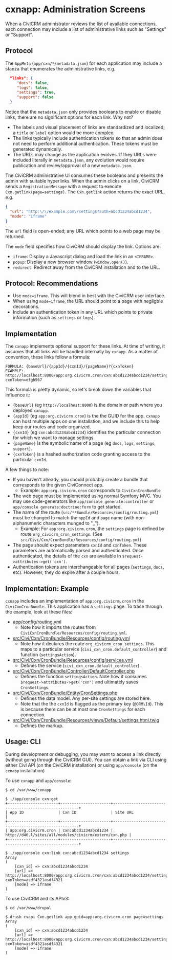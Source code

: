 # cxnapp: Administration Screens

When a CiviCRM administrator reviews the list of available connections, each
connection may include a list of administrative links such as "Settings" or
"Support".

## Protocol

The `AppMeta` (`app/cxn/*/metadata.json`) for each application may include a stanza that enumerates
the administrative links, e.g.

```json
  "links": {
     "docs": false,
     "logs": false,
     "settings": true,
     "support": false
  }
```

Notice that the `metadata.json` only provides booleans to enable or disable links; there are no
significant options for each link.  Why not?

 * The labels and visual placement of links are standardized and localized; a `title`
   or `label` option would be more complex.
 * The links typically include authentication tokens so that an admin does not need
   to perform additional authentication. These tokens must be generated dynamically.
 * The URLs may change as the application evolves. If they URLs were included literally in
   `metadata.json`, any evolution would require publication and review/approval of a new
   `metadata.json`.

The CiviCRM administrative UI consumes these booleans and presents the admin with suitable
hyperlinks.  When the admin clicks on a link, CiviCRM sends a `RegistrationMessage` with a request
to execute `Cxn.getlink(page=settings)`.  The `Cxn.getlink` action returns the exact URL, e.g.

```json
{
  "url": "http:\/\/example.com\/settings?auth=abcd1234abcd1234",
  "mode": "iframe"
}
```

The `url` field is open-ended; any URL which points to a web page may be returned.

The `mode` field specifies how CiviCRM should display the link. Options are:

 * `iframe`: Display a Javascript dialog and load the link in an `<IFRAME>`.
 * `popup`: Display a new browser window (`window.open()`).
 * `redirect`: Redirect away from the CiviCRM installation and to the URL.

## Protocol: Recommendations

 * Use `mode=iframe`. This will blend in best with the CiviCRM user interface.
 * When using `mode=iframe`, the URL should point to a page with negligble decorations.
 * Include an authentication token in any URL which points to private information
   (such as `settings` or `logs`).

## Implementation

The `cxnapp` implements optional support for these links. At time of writing, it assumes
that all links will be handled internally by `cxnapp`. As a matter of convention, these
links follow a formula:

```
FORMULA: {baseUrl}/{appId}/{cxnId}/{pageName}?{cxnToken}
EXAMPLE: http://localhost:8000/app:org.civicrm.cron/cxn:abcd1234abcd1234/settings?cxnToken=efgh567
```

This formula is pretty dynamic, so let's break down the variables that influence it:

 * `{baseUrl}` (eg `http://localhost:8000`) is the domain or path where you deployed `cxnapp`.
 * `{appId}` (eg `app:org.civicrm.cron`) is the the GUID for the app.
   `cxnapp` can host multiple apps on one installation, and we include
   this to help keep our routes and code organized.
 * `{cxnId}` (eg `cxn:abcd1234abcd1234`) identifies the particular connection for which
   we want to manage settings.
 * `{pageName}` is the symbolic name of a page (eg `docs`, `logs`, `settings`, `support`).
 * `{cxnToken}` is a hashed authorization code granting access to the particular `cxnId`.

A few things to note:

 * If you haven't already, you should probably create a bundle that corresponds to the
   given CiviConnect app.
     * Example: `app:org.civicrm.cron` corresponds to `CiviCxnCronBundle`
 * The web page must be implemented using normal Symfony MVC. You may use code-generators
   like `app/console generate:controller` or `app/console generate:doctrine:form` to
   get started.
 * The name of the route (`src/**Bundle/Resources/config/routing.yml`) must be changed to match
   the `appId` and `page` name (with non-alphanumeric characters munged to "_").
     * Example: For `app:org.civicrm.cron`, the `settings` page is defined by route
       `org_civicrm_cron_settings`. (See `src/Civi/Cxn/CronBundle/Resources/config/routing.yml`)
 * The page should expect parameters `cxnId` and `cxnToken`. These parameters are automatically
   parsed and authenticated. Once authenticated, the details of the `cxn` are available in
   `$request->attributes->get('cxn')`.
 * Authentication tokens are interchangeable for all pages (`settings`, `docs`, etc). However,
   they do expire after a couple hours.

## Implementation: Example

`cxnapp` includes an implementation of `app:org.civicrm.cron` in the `CiviCxnCronBundle`. This
application has a `settings` page. To trace through the example, look at these files:

 * [app/config/routing.yml](../app/config/routing.yml)
   * Note how it imports the routes from `CiviCxnCronBundle/Resources/config/routing.yml`.
 * [src/Civi/Cxn/CronBundle/Resources/config/routing.yml](../src/Civi/Cxn/CronBundle/Resources/config/routing.yml)
   * Note how it declares the route `org_civicrm_cron_settings`. This maps to a particular service
     (`civi_cxn_cron.default_controller`) and function (`settingsAction`).
 * [src/Civi/Cxn/CronBundle/Resources/config/services.yml](../src/Civi/Cxn/CronBundle/Resources/config/services.yml)
   * Defines the service (`civi_cxn_cron.default_controller`).
 * [src/Civi/Cxn/CronBundle/Controller/DefaultController.php](../src/Civi/Cxn/CronBundle/Controller/DefaultController.php)
   * Defines the function `settingsAction`. Note how it consumes `$request->attributes->get('cxn')` and ultimately saves `CronSettings`.
 * [src/Civi/Cxn/CronBundle/Entity/CronSettings.php](../src/Civi/Cxn/CronBundle/Entity/CronSettings.php)
   * Defines the data model. Any per-site settings are stored here.
   * Note that the the `cxnId` is flagged as the primary key (`@ORM\Id`). This is because there can be
     at most one `CronSettings` for each connection.
 * [src/Civi/Cxn/CronBundle/Resources/views/Default/settings.html.twig](../src/Civi/Cxn/CronBundle/Resources/views/Default/settings.html.twig)
   * Defines the markup.

## Usage: CLI

During development or debugging, you may want to access a link directly (without going through the
CiviCRM GUI). You can obtain a link via CLI using either Civi API (on the CiviCRM installation) or
using `app/console` (on the `cxnapp` installation)

To use `cxnapp` and `app/console`:

```
$ cd /var/www/cxnapp

$ ./app/console cxn:get
+----------------------+----------------------+-------------------------------------------------------+
| App ID               | Cxn ID               | Site URL                                              |
+----------------------+----------------------+-------------------------------------------------------+
| app:org.civicrm.cron | cxn:abcd1234abcd1234 | http://d46.l/sites/all/modules/civicrm/extern/cxn.php |
+----------------------+----------------------+-------------------------------------------------------+

$ ./app/console cxn:link cxn:abcd1234abcd1234 settings
Array
(
    [cxn_id] => cxn:abcd1234abcd1234
    [url] => http://localhost:8000/app:org.civicrm.cron/cxn:abcd1234abcd1234/settings?cxnToken=asdf4321asdf4321
    [mode] => iframe
)
```

To use CiviCRM and its APIv3:

```
$ cd /var/www/drupal

$ drush cvapi Cxn.getlink app_guid=app:org.civicrm.cron page=settings
Array
(
    [cxn_id] => cxn:abcd1234abcd1234
    [url] => http://localhost:8000/app:org.civicrm.cron/cxn:abcd1234abcd1234/settings?cxnToken=asdf4321asdf4321
    [mode] => iframe
)
```

